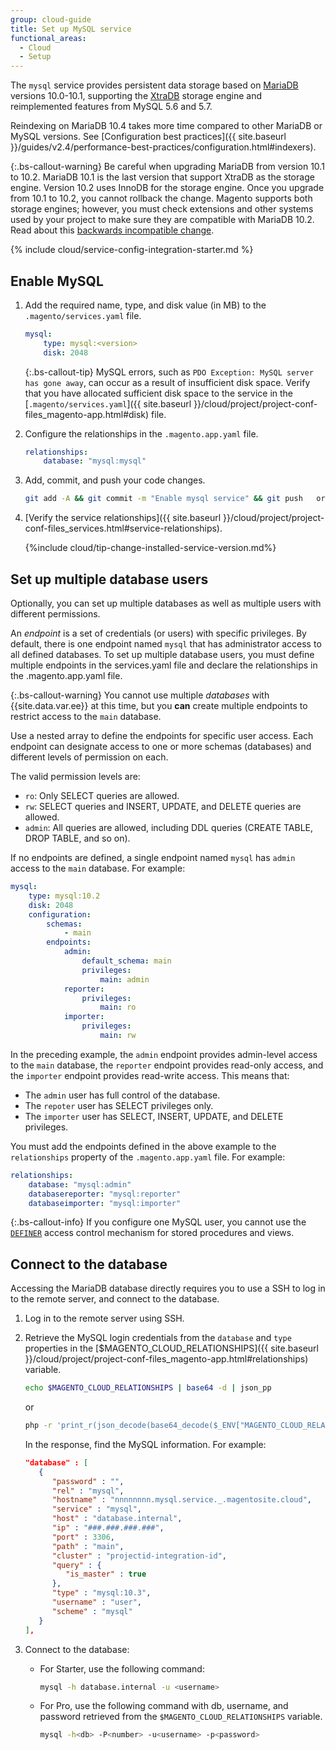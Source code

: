 ```yaml
---
group: cloud-guide
title: Set up MySQL service
functional_areas:
  - Cloud
  - Setup
---
```


The `mysql` service provides persistent data storage based on [MariaDB](https://mariadb.com/) versions 10.0-10.1, supporting the [XtraDB](https://www.percona.com/software/mysql-database/percona-server/xtradb) storage engine and reimplemented features from MySQL 5.6 and 5.7.

Reindexing on MariaDB 10.4 takes more time compared to other MariaDB or MySQL versions. See [Configuration best practices]({{ site.baseurl }}/guides/v2.4/performance-best-practices/configuration.html#indexers).

{:.bs-callout-warning}
Be careful when upgrading MariaDB from version 10.1 to 10.2.
MariaDB 10.1 is the last version that support XtraDB as the storage engine. Version 10.2 uses InnoDB for the storage engine. Once you upgrade from 10.1 to 10.2, you cannot rollback the change. Magento supports both storage engines; however, you must check extensions and other systems used by your project to make sure they are compatible with MariaDB 10.2. Read about this [backwards incompatible change](https://mariadb.com/kb/en/upgrading-from-mariadb-101-to-mariadb-102/#incompatible-changes-between-101-and-102).

{% include cloud/service-config-integration-starter.md %}

## Enable MySQL

1. Add the required name, type, and disk value (in MB) to the `.magento/services.yaml` file.

   ```yaml
   mysql:
       type: mysql:<version>
       disk: 2048
   ```

   {:.bs-callout-tip}
   MySQL errors, such as `PDO Exception: MySQL server has gone away`, can occur as a result of insufficient disk space. Verify that you have allocated sufficient disk space to the service in the [`.magento/services.yaml`]({{ site.baseurl }}/cloud/project/project-conf-files_magento-app.html#disk) file.

1. Configure the relationships in the `.magento.app.yaml` file.

   ```yaml
   relationships:
       database: "mysql:mysql"
   ```

1. Add, commit, and push your code changes.

   ```bash
   git add -A && git commit -m "Enable mysql service" && git push   origin <branch-name>
   ```

1. [Verify the service relationships]({{ site.baseurl }}/cloud/project/project-conf-files_services.html#service-relationships).

   {%include cloud/tip-change-installed-service-version.md%}

## Set up multiple database users

Optionally, you can set up multiple databases as well as multiple users with different permissions.

An _endpoint_ is a set of credentials (or users) with specific privileges. By default, there is one endpoint named `mysql` that has administrator access to all defined databases. To set up multiple database users, you must define multiple endpoints in the services.yaml file and declare the relationships in the .magento.app.yaml file.

{:.bs-callout-warning}
You cannot use multiple _databases_ with {{site.data.var.ee}} at this time, but you **can** create multiple endpoints to restrict access to the `main` database.

Use a nested array to define the endpoints for specific user access. Each endpoint can designate access to one or more schemas (databases) and different levels of permission on each.

The valid permission levels are:

-  `ro`: Only SELECT queries are allowed.
-  `rw`: SELECT queries and INSERT, UPDATE, and DELETE queries are allowed.
-  `admin`: All queries are allowed, including DDL queries (CREATE TABLE, DROP TABLE, and so on).

If no endpoints are defined, a single endpoint named `mysql` has `admin` access to the `main` database. For example:

```yaml
mysql:
    type: mysql:10.2
    disk: 2048
    configuration:
        schemas:
            - main
        endpoints:
            admin:
                default_schema: main
                privileges:
                    main: admin
            reporter:
                privileges:
                    main: ro
            importer:
                privileges:
                    main: rw
```

In the preceding example, the `admin` endpoint provides admin-level access to the `main` database, the `reporter` endpoint provides read-only access, and the `importer` endpoint provides read-write access. This means that:

-  The `admin` user has full control of the database.
-  The `repoter` user has SELECT privileges only.
-  The `importer` user has SELECT, INSERT, UPDATE, and DELETE privileges.

You must add the endpoints defined in the above example to the `relationships` property of the `.magento.app.yaml` file. For example:

```yaml
relationships:
    database: "mysql:admin"
    databasereporter: "mysql:reporter"
    databaseimporter: "mysql:importer"
```

{:.bs-callout-info}
If you configure one MySQL user, you cannot use the [`DEFINER`](http://dev.mysql.com/doc/refman/5.6/en/show-grants.html) access control mechanism for stored procedures and views.

## Connect to the database

Accessing the MariaDB database directly requires you to use a SSH to log in to the remote server, and connect to the database.

1. Log in to the remote server using SSH.

1. Retrieve the MySQL login credentials from the `database` and `type` properties in the [$MAGENTO_CLOUD_RELATIONSHIPS]({{ site.baseurl }}/cloud/project/project-conf-files_magento-app.html#relationships) variable.

   ```bash
   echo $MAGENTO_CLOUD_RELATIONSHIPS | base64 -d | json_pp
   ```

   or

   ```bash
   php -r 'print_r(json_decode(base64_decode($_ENV["MAGENTO_CLOUD_RELATIONSHIPS"])));'
   ```

   In the response, find the MySQL information. For example:

   ```json
   "database" : [
      {
         "password" : "",
         "rel" : "mysql",
         "hostname" : "nnnnnnnn.mysql.service._.magentosite.cloud",
         "service" : "mysql",
         "host" : "database.internal",
         "ip" : "###.###.###.###",
         "port" : 3306,
         "path" : "main",
         "cluster" : "projectid-integration-id",
         "query" : {
            "is_master" : true
         },
         "type" : "mysql:10.3",
         "username" : "user",
         "scheme" : "mysql"
      }
   ],
   ```

1. Connect to the database:

   -  For Starter, use the following command:

      ```bash
      mysql -h database.internal -u <username>
      ```

   -  For Pro, use the following command with db, username, and password retrieved from the `$MAGENTO_CLOUD_RELATIONSHIPS` variable.

      ```bash
      mysql -h<db> -P<number> -u<username> -p<password>
      ```
